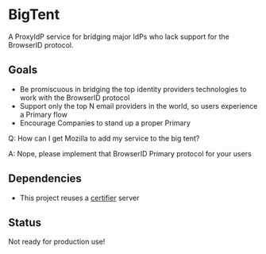 BigTent
=======
A ProxyIdP service for bridging major IdPs who lack support for the BrowserID protocol.

Goals
-----
* Be promiscuous in bridging the top identity providers technologies
to work with the BrowserID protocol
* Support only the top N email providers in the world, so users
experience a Primary flow
* Encourage Companies to stand up a proper Primary

Q: How can I get Mozilla to add my service to the big tent?

A: Nope, please implement that BrowserID Primary protocol for your users

Dependencies
------------

* This project reuses a [certifier](https://github.com/mozilla/browserid-certifier) server

Status
------
Not ready for production use!
